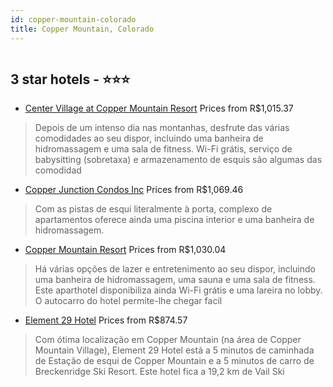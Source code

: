 ```yaml
---
id: copper-mountain-colorado
title: Copper Mountain, Colorado
---
```


<center><img src="https://i.travelapi.com/hotels/1000000/850000/843100/843084/38a6ee39_z.jpg" alt="" /></center>


##  3 star hotels - ⭐️⭐️⭐️

-    [Center Village at Copper Mountain Resort](https://www.hurb.com/br/aud/https://www.hurb.com/br/hotels/copper-mountain/center-village-at-copper-mountain-resort-HT-RER2?cmp=18055) Prices from R$1,015.37
   > Depois de um intenso dia nas montanhas, desfrute das várias comodidades ao seu dispor, incluindo uma banheira de hidromassagem e uma sala de fitness. Wi-Fi grátis, serviço de babysitting (sobretaxa) e armazenamento de esquis são algumas das comodidad
-    [Copper Junction Condos Inc](https://www.hurb.com/br/aud/https://www.hurb.com/br/hotels/copper-mountain/copper-junction-condos-inc-HT-PTL5?cmp=18055) Prices from R$1,069.46
   > Com as pistas de esqui literalmente à porta, complexo de apartamentos oferece ainda uma piscina interior e uma banheira de hidromassagem.
-    [Copper Mountain Resort](https://www.hurb.com/br/aud/https://www.hurb.com/br/hotels/copper-mountain/copper-mountain-resort-HT-F1MB?cmp=18055) Prices from R$1,030.04
   > Há várias opções de lazer e entretenimento ao seu dispor, incluindo uma banheira de hidromassagem, uma sauna e uma sala de fitness. Este aparthotel disponibiliza ainda Wi-Fi grátis e uma lareira no lobby. O autocarro do hotel permite-lhe chegar facil
-    [Element 29 Hotel](https://www.hurb.com/br/aud/https://www.hurb.com/br/hotels/copper-mountain/element-29-hotel-HT-X95O?cmp=18055) Prices from R$874.57
   > Com ótima localização em Copper Mountain (na área de Copper Mountain Village), Element 29 Hotel está a 5 minutos de caminhada de Estação de esqui de Copper Mountain e a 5 minutos de carro de Breckenridge Ski Resort.  Este hotel fica a 19,2 km de Vail Ski 
